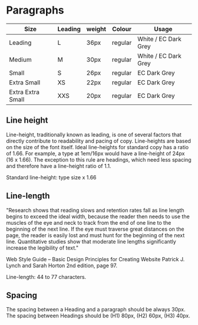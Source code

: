 # Paragraphs

| Size | Leading | weight | Colour | Usage |
|---|---|---|---|---|   
| Leading | L | 36px | regular | White / EC Dark Grey | Page header introduction (page header) |
| Medium | M | 30px | regular | White / EC Dark Grey | Paragraphs |
| Small | S | 26px | regular | EC Dark Grey | Lists views |
| Extra Small | XS | 22px | regular | EC Dark Grey | Captions / Meta |
| Extra Extra Small | XXS | 20px | regular | EC Dark Grey	| Copyrights / Labels |

## Line height

Line-height, traditionally known as leading, is one of several factors that directly contribute to readability and pacing of copy. Line-heights are based on the size of the font itself. Ideal line-heights for standard copy has a ratio of 1.66. For example, a type at 1em/16px would have a line-height of 24px (16 x 1.66). The exception to this rule are headings, which need less spacing and therefore have a line-height ratio of 1.1.

Standard line-height: type size x 1.66

## Line-length

"Research shows that reading slows and retention rates fall as line length begins to exceed the ideal width, because the reader then needs to use the muscles of the eye and neck to track from the end of one line to the beginning of the next line. If the eye must traverse great distances on the page, the reader is easily lost and must hunt for the beginning of the next line. Quantitative studies show that moderate line lengths significantly increase the legibility of text."

Web Style Guide – Basic Design Principles for Creating Website
Patrick J. Lynch and Sarah Horton
2nd edition, page 97.

Line-length: 44 to 77 characters.       

## Spacing
The spacing between a Heading and a paragraph should be always 30px.
The spacing between Headings should be (H1) 80px, (H2) 60px, (H3) 40px.
